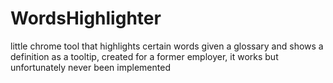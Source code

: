 # WordsHighlighter
little chrome tool that highlights certain words given a glossary and shows a definition as a tooltip, created for a former employer, it works but unfortunately never been implemented
